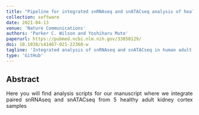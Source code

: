 ```yaml
---
title: "Pipeline for integrated snRNAseq and snATACseq analysis of healthy kidney"
collection: software
date: 2021-04-13
venue: 'Nature Communications'
authors: 'Parker C. Wilson and Yoshiharu Muto'
paperurl: https://pubmed.ncbi.nlm.nih.gov/33850129/
doi: 10.1038/s41467-021-22368-w
tagline: 'Integrated analysis of snRNAseq and snATACseq in human adult kidney'
type: 'GitHub'
---
```


<h2> Abstract </h2>
<p align= "justify">
Here you will find analysis scripts for our manuscript where we integrate paired snRNAseq and snATACseq from 5 healthy adult kidney cortex samples

